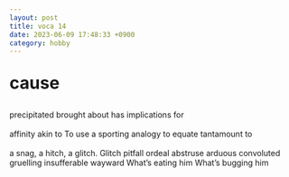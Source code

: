```yaml
---
layout: post
title: voca 14
date: 2023-06-09 17:48:33 +0900
category: hobby
---
```

<p style="font-size:30px;"><b> cause </b></p>
precipitated
brought about
has implications for

<br/>
<br/>
affinity
akin to
To use a sporting analogy
to equate 
tantamount to

<br/>
<br/>
a snag, a hitch, a glitch. Glitch
pitfall
ordeal
abstruse
arduous
convoluted
gruelling
insufferable
wayward
What’s eating him
What’s bugging him